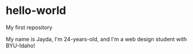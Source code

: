 # hello-world
My first  repository

My name is Jayda, I'm 24-years-old, and I'm a web design student with BYU-Idaho!
